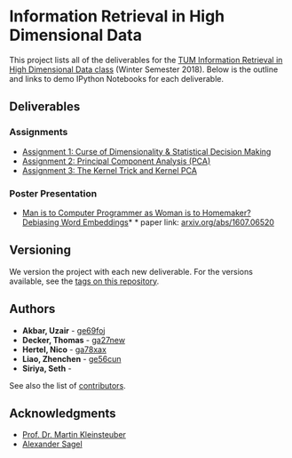 # Information Retrieval in High Dimensional Data

This project lists all of the deliverables for the [TUM Information Retrieval in High Dimensional Data class](http://www.ldv.ei.tum.de/en/lehre/information-retrieval-in-high-dimensional-data/) (Winter Semester 2018). Below is the outline and links to demo IPython Notebooks for each deliverable.

## Deliverables
### Assignments

* [Assignment 1: Curse of Dimensionality & Statistical Decision Making](https://gitlab.lrz.de/ga78xax/InformationRetrieval/blob/master/assingments/final/assignment_1/assignment1-solution.ipynb)
* [Assignment 2: Principal Component Analysis (PCA)](https://gitlab.lrz.de/ga78xax/InformationRetrieval/blob/master/assingments/final/assignment_2/assignment2-solution.ipynb)
* [Assignment 3: The Kernel Trick and Kernel PCA](https://gitlab.lrz.de/ga78xax/InformationRetrieval/blob/master/assingments/final/assignment_3/assignment3-solution.ipynb)

### Poster Presentation

* [Man is to Computer Programmer as Woman is to Homemaker? Debiasing Word Embeddings](https://gitlab.lrz.de/ga78xax/InformationRetrieval/blob/master/poster_session/poster_1.0.pdf)\*
\* paper link: [arxiv.org/abs/1607.06520](https://arxiv.org/abs/1607.06520)

## Versioning

We version the project with each new deliverable. For the versions available, see the [tags on this repository](https://gitlab.lrz.de/ga78xax/InformationRetrieval/tags).

## Authors

* **Akbar, Uzair** - [ge69foj](https://gitlab.lrz.de/ge69foj)
* **Decker, Thomas** - [ga27new](https://gitlab.lrz.de/ga27new)
* **Hertel, Nico** - [ga78xax](https://gitlab.lrz.de/ga78xax)
* **Liao, Zhenchen** - [ge56cun](https://gitlab.lrz.de/ge56cun)
* **Siriya, Seth** - []()

See also the list of [contributors](https://gitlab.lrz.de/ga78xax/InformationRetrieval/graphs/master).

## Acknowledgments

* [Prof. Dr. Martin Kleinsteuber](https://www.gol.ei.tum.de/index.php?id=14&L=1)
* [Alexander Sagel](https://www.ldv.ei.tum.de/en/team/research-staff/alexander-sagel/)
